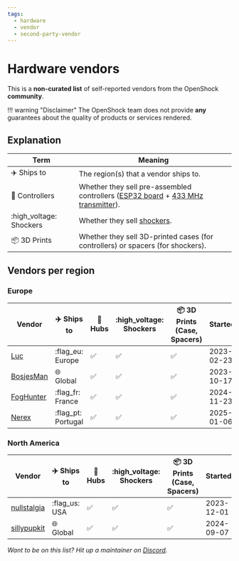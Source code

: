 ```yaml
---
tags:
  - hardware
  - vendor
  - second-party-vendor
---
```


# Hardware vendors

This is a **non-curated list** of self-reported vendors from the OpenShock **community**.

!!! warning "Disclaimer"
The OpenShock team does not provide **any** guarantees about the quality of products or services rendered.

## Explanation

| Term                        | Meaning                                                                                                                                                   |
| --------------------------- | --------------------------------------------------------------------------------------------------------------------------------------------------------- |
| :airplane: Ships to         | The region(s) that a vendor ships to.                                                                                                                     |
| :electric_plug: Controllers | Whether they sell pre-assembled controllers ([ESP32 board](../../hardware/boards/index.md) + [433 MHz transmitter](../../hardware/transmitter/index.md)). |
| :high_voltage: Shockers     | Whether they sell [shockers](../../hardware/shockers/index.md).                                                                                           |
| :package: 3D Prints         | Whether they sell 3D-printed cases (for controllers) or spacers (for shockers).                                                                           |

## Vendors per region

### Europe

| Vendor                      | :airplane: Ships to           | :electric_plug: Hubs | :high_voltage: Shockers | :package: 3D Prints (Case, Spacers) | Started    |
| --------------------------- | ----------------------------- | -------------------- | ----------------------- | ----------------------------------- | ---------- |
| [Luc](./luc.md)             | :flag_eu: Europe              | :white_check_mark:   | :white_check_mark:      | :white_check_mark:                  | 2023-02-23 |
| [BosjesMan](./bosjesman.md) | :globe_with_meridians: Global | :white_check_mark:   | :white_check_mark:      | :white_check_mark:                  | 2023-10-17 |
| [FogHunter](./foghunter.md) | :flag_fr: France              | :white_check_mark:   | :white_check_mark:      | :white_check_mark:                  | 2024-11-23 |
| [Nerex](./nerex.md)         | :flag_pt: Portugal            | :white_check_mark:   | :white_check_mark:      | :white_check_mark:                  | 2025-01-06 |

### North America

| Vendor                          | :airplane: Ships to           | :electric_plug: Hubs | :high_voltage: Shockers | :package: 3D Prints (Case, Spacers) | Started    |
| ------------------------------- | ----------------------------- | -------------------- | ----------------------- | ----------------------------------- | ---------- |
| [nullstalgia](./nullstalgia.md) | :flag_us: USA                 | :white_check_mark:   | :white_check_mark:      | :white_check_mark:                  | 2023-12-01 |
| [sillypupkit](./sillypupkit.md) | :globe_with_meridians: Global | :white_check_mark:   | :white_check_mark:      | :white_check_mark:                  | 2024-09-07 |

_Want to be on this list? Hit up a maintainer on [Discord](https://discord.gg/OpenShock)._
